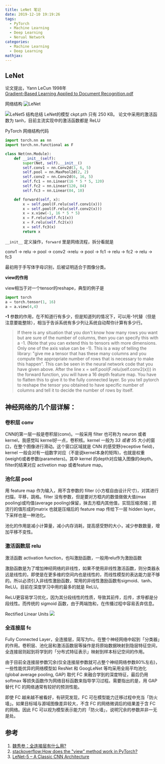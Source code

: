 ```yaml
---
title: LeNet 笔记
date: 2019-12-10 19:19:26
tags:
  - PyTorch
  - Machine Learning
  - Deep Learning
  - Nerual Network
categories:
  - Machine Learning
  - Deep Learning
mathjax:
---
```

## LeNet
论文提出，Yann LeCun 1998年  
[Gradient-Based Learning Applied to Document Recognition.pdf](http://yann.lecun.com/exdb/publis/pdf/lecun-01a.pdf)

网络结构
![LeNet](https://i.loli.net/2019/12/10/Do7F938hGXu2QJt.png)


![LeNet5 结构总结](https://i.loli.net/2019/12/19/LWsHUaEjAYxyd4b.png)
LeNet的模型 ckpt.pth 只有 250 KB。
论文中采用的激活函数为 tanh，目前主流实现中的激活函数都是 ReLU

PyTorch 网络结构代码

```python
import torch.nn as nn
import torch.nn.functional as F

class Net(nn.Module):
    def __init__(self):
        super(Net, self).__init__()
        self.conv1 = nn.Conv2d(3, 6, 5)
        self.pool = nn.MaxPool2d(2, 2)
        self.conv2 = nn.Conv2d(6, 16, 5)
        self.fc1 = nn.Linear(16 * 5 * 5, 120)
        self.fc2 = nn.Linear(120, 84)
        self.fc3 = nn.Linear(84, 10)

    def forward(self, x):
        x = self.pool(F.relu(self.conv1(x)))
        x = self.pool(F.relu(self.conv2(x)))
        x = x.view(-1, 16 * 5 * 5)
        x = F.relu(self.fc1(x))
        x = F.relu(self.fc2(x))
        x = self.fc3(x)
        return x
```

`__init__` 定义操作，`forward` 里是网络流程，拆分看就是

conv1 -> relu -> pool -> conv2 ->relu -> pool -> fc1 -> relu -> fc2 -> relu -> fc3

最初用于手写体字母识别，后被证明适合于图像分类。

**view的作用**

view相当于对一个tensor的reshape，典型的例子是

```python
import torch
a = torch.tensor(1, 16)
a = a.view(4,4)
```

**-1** 参数的作用，在不知道行有多少，但是知道列的情况下，可以用-1代替（但是注意要能整除），相当于告诉系统有多少列让系统自动帮你计算有多少行。
> If there is any situation that you don't know how many rows you want but are sure of the number of columns, then you can specify this with a -1. (Note that you can extend this to tensors with more dimensions. Only one of the axis value can be -1). This is a way of telling the library: "give me a tensor that has these many columns and you compute the appropriate number of rows that is necessary to make this happen".
> This can be seen in the neural network code that you have given above. After the line x = self.pool(F.relu(self.conv2(x))) in the forward function, you will have a 16 depth feature map. You have to flatten this to give it to the fully connected layer. So you tell pytorch to reshape the tensor you obtained to have specific number of columns and tell it to decide the number of rows by itself.




## 神经网络的几个层详解：
### 卷积层 conv
CNN的第一层一般是卷积层(conv)。一般采用 filter 也可称为 neuron 或者 kernel，我感觉叫 kernel好一点，卷积核。kernel 一般为 3*3 或者 5*5 大小的窗口，在整个图像进行滑动。这个窗口区域就是 CNN 的感受野(receptive field)， kernel 一般会对有一组数字对应（不是说kernel本身的矩阵)，也就是权重(weight)或者参数(parameters)。其中 kernel 的depth对应输入图像的depth。filter的结果对应 activetion map 或者feature map。

### 池化层 pool
用 feature map 作为输入，用不含参数的 filter (小方框自由设计尺寸)，对其进行扫描，平移，跳格。filter 没有参数，但是要对方框内的数值做做大值(max pooling)或均值(average pooling)保留，抹去方框内其他值，实现压缩浓缩；把流行的值形成的matrix 也就是压缩后的 feature map 传给下一层 hidden layer。
下采样也是一种池化。

池化的作用是减小计算量，减小内存消耗，提高感受野的大小，减少参数数量，增加平移不变性。

### 激活函数层 relu
激活函数 activation function，也叫激励函数，一般用relu作为激励函数

激励函数是为了增加神经网络的非线性，如果不使用非线性激活函数，则分类器永远是线性的，即使是在更多维的空间内也是线性的，而线性模型的表达能力是不够的。所以必须引入非线性激励函数，常用的非线性激励函数有sigmoid、tanh、ReLU。目前在深度学习中用的最多的就是 ReLU。

ReLU更容易学习优化，因为其分段线性的性质，导致其前传，后传，求导都是分段线性。而传统的 sigmoid 函数，由于两端饱和，在传播过程中容易丢弃信息。

Rectified Linear Units
![](https://i.loli.net/2019/12/10/dnZh3HFN7eVUbzq.png)
### 全连接层 fc
Fully Connected Layer，全连接层，简写为fc。在整个神经网络中起到「分类器」的作用。卷积层、池化层和激活函数层等操作是将原始数据映射到隐层特征空间，全连接层则起到将学到的「分布式特征表示」映射到样本标记空间的作用。

由于目前全连接层参数冗余(仅全连接层参数就可占整个神经网络参数80%左右)，一些性能优异的网络模型如 ResNet 和 GoogLeNet 等均采用全局平均池化(global average pooling, GAP) 取代 FC 来融合学到的深度特征，最后仍用 softmax 等损失函数作为网络目标函数来指导学习过程。需要指出的是，用 GAP 替代 FC 的网络通常有较好的预测性能。

即使 FC 越来越不被看好，有研究发现，FC 可在模型能力迁移过程中充当「防火墙」。如果目标域与源域图像差异较大，不含 FC 的网络微调后的结果差于含 FC 的网络。因此 FC 可以视为模型表示能力的「防火墙」，说明冗余的参数并非一无是处。



## 参考

1. [魏秀参：全连接层有什么用?](https://www.zhihu.com/question/41037974)
2. [stackoverflow:How does the "view" method work in PyTorch?](https://stackoverflow.com/questions/42479902/how-does-the-view-method-work-in-pytorch)
3. [LeNet-5 – A Classic CNN Architecture](https://engmrk.com/lenet-5-a-classic-cnn-architecture/)
